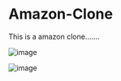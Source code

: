 # Amazon-Clone
This is a amazon clone.......



![image](https://user-images.githubusercontent.com/74227860/116691647-bd5dc000-a9d8-11eb-9c97-f9e4b1ae6aba.png)

![image](https://user-images.githubusercontent.com/74227860/116691674-cc447280-a9d8-11eb-8728-d16b5558b736.png)



